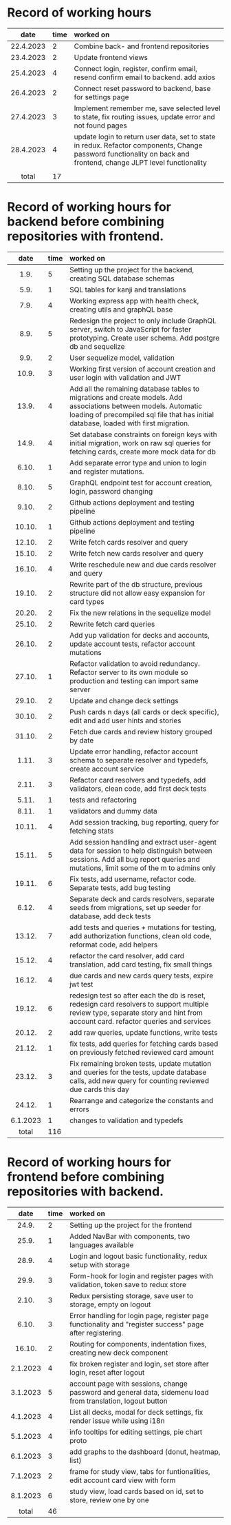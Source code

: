# Record of working hours

| date | time | worked on  |
| :----:|:-----| :-----|
| 22.4.2023 | 2 | Combine back- and frontend repositories |
| 23.4.2023 | 2 | Update frontend views |
| 25.4.2023 | 4 | Connect login, register, confirm email, resend confirm email to backend. add axios |
| 26.4.2023 | 2 | Connect reset password to backend, base for settings page |
| 27.4.2023 | 3 | Implement remember me, save selected level to state, fix routing issues, update error and not found pages |
| 28.4.2023 | 4 | update login to return user data, set to state in redux. Refactor components, Change password functionality on back and frontend, change JLPT level functionality |
|  |  |  |
| total | 17 |  | 

# Record of working hours for backend before combining repositories with frontend.

| date | time | worked on  |
| :----:|:-----| :-----|
| 1.9. | 5 | Setting up the project for the backend, creating SQL database schemas |
| 5.9. | 1 | SQL tables for kanji and translations |
| 7.9. | 4 | Working express app with health check, creating utils and graphQL base |
| 8.9. | 5 | Redesign the project to only include GraphQL server, switch to JavaScript for faster prototyping. Create user schema. Add postgre db and sequelize |
| 9.9. | 2 | User sequelize model, validation |
| 10.9. | 3 | Working first version of account creation and user login with validation and JWT |
| 13.9. | 4 | Add all the remaining database tables to migrations and create models. Add associations between models. Automatic loading of precompiled sql file that has initial database, loaded with first migration. |
| 14.9. | 4 | Set database constraints on foreign keys with initial migration, work on raw sql queries for fetching cards, create more mock data for db |
| 6.10. | 1 | Add separate error type and union to login and register mutations. |
| 8.10. | 5 | GraphQL endpoint test for account creation, login, password changing |
| 9.10. | 2 | Github actions deployment and testing pipeline |
| 10.10. | 1 | Github actions deployment and testing pipeline |
| 12.10. | 2 | Write fetch cards resolver and query |
| 15.10. | 2 | Write fetch new cards resolver and query |
| 16.10. | 4 | Write reschedule new and due cards resolver and query  |
| 19.10. | 2 | Rewrite part of the db structure, previous structure did not allow easy expansion for card types |
| 20.20. | 2 | Fix the new relations in the sequelize model |
| 25.10. | 2 | Rewrite fetch card queries |
| 26.10. | 2 | Add yup validation for decks and accounts, update account tests, refactor account mutations |
| 27.10. | 1 | Refactor validation to avoid redundancy. Refactor server to its own module so production and testing can import same server |
| 29.10. | 2 | Update and change deck settings |
| 30.10. | 2 | Push cards n days (all cards or deck specific), edit and add user hints and stories |
| 31.10. | 2 | Fetch due cards and review history grouped by date |
| 1.11. | 3 | Update error handling, refactor account schema to separate resolver and typedefs, create account service |
| 2.11. | 3 | Refactor card resolvers and typedefs, add validators, clean code, add first deck tests |
| 5.11. | 1 | tests and refactoring |
| 8.11. | 1 | validators and dummy data |
| 10.11. | 4 | Add session tracking, bug reporting, query for fetching stats |
| 15.11. | 5 | Add session handling and extract user-agent data for session to help distinguish between sessions. Add all bug report queries and mutations, limit some of the m to admins only |
| 19.11. | 6 | Fix tests, add username, refactor code. Separate tests, add bug testing |
| 6.12. | 4 | Separate deck and cards resolvers, separate seeds from migrations, set up seeder for database, add deck tests |
| 13.12. | 7 | add tests and queries + mutations for testing, add authorization functions, clean old code, reformat code, add helpers |
| 15.12. | 4 | refactor the card resolver, add card translation, add card testing, fix small things |
| 16.12. | 4 | due cards and new cards query tests, expire jwt test |
| 19.12. | 6 | redesign test so after each the db is reset, redesign card resolvers to support multiple review type, separate story and hint from account card. refactor queries and services |
| 20.12. | 2 | add raw queries, update functions, write tests |
| 21.12. | 1 | fix tests, add queries for fetching cards based on previously fetched reviewed card amount |
| 23.12. | 3 | Fix remaining broken tests, update mutation and queries for the tests, update database calls, add new query for counting reviewed due cards this day |
| 24.12. | 1 | Rearrange and categorize the constants and errors |
| 6.1.2023 | 1 | changes to validation and typedefs |
| total | 116 |  | 

# Record of working hours for frontend before combining repositories with backend.

| date | time | worked on  |
| :----:|:-----| :-----|
| 24.9. | 2 | Setting up the project for the frontend |
| 25.9. | 1 | Added NavBar with components, two languages available |
| 28.9. | 4 | Login and logout basic functionality, redux setup with storage |
| 29.9. | 3 | Form-hook for login and register pages with validation, token save to redux store |
| 2.10. | 3 | Redux persisting storage, save user to storage, empty on logout |
| 6.10. | 3 | Error handling for login page, register page functionality and "register success" page after registering. |
| 16.10. | 2 | Routing for components, indentation fixes, creating new deck component |
| 2.1.2023 | 4 | fix broken register and login, set store after login, reset after logout |
| 3.1.2023 | 5 | account page with sessions, change password and general data, sidemenu load from translation, logout button |
| 4.1.2023 | 4 | List all decks, modal for deck settings, fix render issue while using i18n |
| 5.1.2023 | 4 | info tooltips for editing settings, pie chart proto |
| 6.1.2023 | 3 | add graphs to the dashboard (donut, heatmap, list) |
| 7.1.2023 | 2 | frame for study view, tabs for funtionalities, edit account card view with form |
| 8.1.2023 | 6 | study view, load cards based on id, set to store, review one by one |
| total | 46 |  | 
